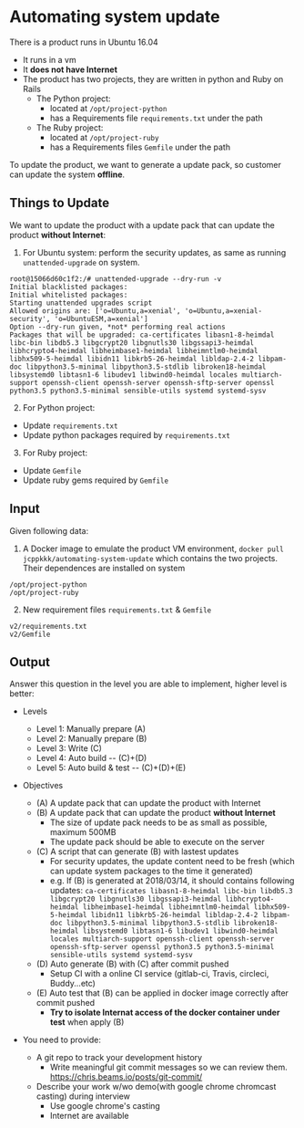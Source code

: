 Automating system update
===
There is a product runs in Ubuntu 16.04
- It runs in a vm 
- It **does not have Internet**
- The product has two projects, they are written in python and Ruby on Rails
  - The Python project:
    - located at `/opt/project-python`
    - has a Requirements file `requirements.txt` under the path
  - The Ruby project:
    - located at `/opt/project-ruby`
    - has a Requirements files `Gemfile` under the path
    
To update the product, we want to generate a update pack, so customer can update the system **offline**.

## Things to Update
We want to update the product with a update pack that can update the product **without Internet**:
1. For Ubuntu system: perform the security updates, as same as running `unattended-upgrade` on system.
  ~~~
  root@15066d60c1f2:/# unattended-upgrade --dry-run -v
  Initial blacklisted packages: 
  Initial whitelisted packages: 
  Starting unattended upgrades script
  Allowed origins are: ['o=Ubuntu,a=xenial', 'o=Ubuntu,a=xenial-security', 'o=UbuntuESM,a=xenial']
  Option --dry-run given, *not* performing real actions
  Packages that will be upgraded: ca-certificates libasn1-8-heimdal libc-bin libdb5.3 libgcrypt20 libgnutls30 libgssapi3-heimdal libhcrypto4-heimdal libheimbase1-heimdal libheimntlm0-heimdal libhx509-5-heimdal libidn11 libkrb5-26-heimdal libldap-2.4-2 libpam-doc libpython3.5-minimal libpython3.5-stdlib libroken18-heimdal libsystemd0 libtasn1-6 libudev1 libwind0-heimdal locales multiarch-support openssh-client openssh-server openssh-sftp-server openssl python3.5 python3.5-minimal sensible-utils systemd systemd-sysv
  ~~~

2. For Python project:
  - Update `requirements.txt`
  - Update python packages required by `requirements.txt`

3. For Ruby project:
  - Update `Gemfile`
  - Update ruby gems required by `Gemfile`

## Input
Given following data:
1. A Docker image to emulate the product VM environment, `docker pull jcppkkk/automating-system-update`
  which contains the two projects. Their dependences are installed on system
  ~~~
  /opt/project-python
  /opt/project-ruby
  ~~~

2. New requirement files `requirements.txt` & `Gemfile`
  ~~~
  v2/requirements.txt
  v2/Gemfile
  ~~~

## Output
Answer this question in the level you are able to implement, higher level is better:

- Levels
  - Level 1: Manually prepare (A)
  - Level 2: Manually prepare (B)
  - Level 3: Write (C)
  - Level 4: Auto build -- (C)+(D)
  - Level 5: Auto build & test -- (C)+(D)+(E)

- Objectives
  - (A) A update pack that can update the product with Internet
  - (B) A update pack that can update the product **without Internet**
    - The size of update pack needs to be as small as possible, maximum 500MB
    - The update pack should be able to execute on the server
  - (C) A script that can generate (B) with lastest updates
    - For security updates, the update content need to be fresh (which can update system packages to the time it generated)
    - e.g. If (B) is generated at 2018/03/14, it should contains following updates: `ca-certificates libasn1-8-heimdal libc-bin libdb5.3 libgcrypt20 libgnutls30 libgssapi3-heimdal libhcrypto4-heimdal libheimbase1-heimdal libheimntlm0-heimdal libhx509-5-heimdal libidn11 libkrb5-26-heimdal libldap-2.4-2 libpam-doc libpython3.5-minimal libpython3.5-stdlib libroken18-heimdal libsystemd0 libtasn1-6 libudev1 libwind0-heimdal locales multiarch-support openssh-client openssh-server openssh-sftp-server openssl python3.5 python3.5-minimal sensible-utils systemd systemd-sysv`
  - (D) Auto generate (B) with (C) after commit pushed
    - Setup CI with a online CI service (gitlab-ci, Travis, circleci, Buddy...etc)
  - (E) Auto test that (B) can be applied in docker image correctly after commit pushed
    - **Try to isolate Internat access of the docker container under test** when apply (B)

- You need to provide:
  - A git repo to track your development history
    - Write meaningful git commit messages so we can review them. https://chris.beams.io/posts/git-commit/
  - Describe your work w/wo demo(with google chrome chromcast casting) during interview
    - Use google chrome's casting
    - Internet are available
